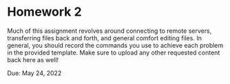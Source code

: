 # Homework 2

Much of this assignment revolves around connecting to remote servers, transferring files back and forth, and general comfort editing files. In general, you should record the commands you use to achieve each problem in the provided template. Make sure to upload any other requested content back here as well!


Due: May 24, 2022
